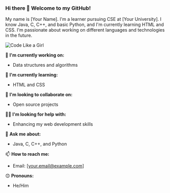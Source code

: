 ### Hi there 👋 Welcome to my GitHub!

My name is [Your Name]. I'm a learner pursuing CSE at [Your University]. I know Java, C, C++, and basic Python, and I'm currently learning HTML and CSS. I'm passionate about working on different languages and technologies in the future.

![Code Like a Girl](https://github.com/yourusername/yourrepositoryname/blob/main/path/to/yourimage.png)

🔭 **I'm currently working on:**
- Data structures and algorithms

🌱 **I'm currently learning:**
- HTML and CSS

🤝 **I'm looking to collaborate on:**
- Open source projects

👨‍💻 **I'm looking for help with:**
- Enhancing my web development skills

💬 **Ask me about:**
- Java, C, C++, and Python

📫 **How to reach me:**
- Email: [your.email@example.com]

😊 **Pronouns:**
- He/Him
